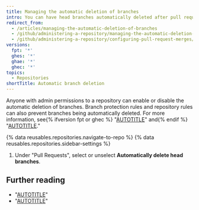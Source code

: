 ```yaml
---
title: Managing the automatic deletion of branches
intro: You can have head branches automatically deleted after pull requests are merged in your repository.
redirect_from:
  - /articles/managing-the-automatic-deletion-of-branches
  - /github/administering-a-repository/managing-the-automatic-deletion-of-branches
  - /github/administering-a-repository/configuring-pull-request-merges/managing-the-automatic-deletion-of-branches
versions:
  fpt: '*'
  ghes: '*'
  ghae: '*'
  ghec: '*'
topics:
  - Repositories
shortTitle: Automatic branch deletion
---
```

Anyone with admin permissions to a repository can enable or disable the automatic deletion of branches. Branch protection rules and repository rules can also prevent branches being automatically deleted. For more information, see{% ifversion fpt or ghec %} "[AUTOTITLE](/repositories/configuring-branches-and-merges-in-your-repository/managing-rulesets/about-rulesets)" and{% endif %} "[AUTOTITLE](/repositories/configuring-branches-and-merges-in-your-repository/managing-protected-branches/about-protected-branches)."

{% data reusables.repositories.navigate-to-repo %}
{% data reusables.repositories.sidebar-settings %}
1. Under "Pull Requests", select or unselect **Automatically delete head branches**.

## Further reading

- "[AUTOTITLE](/pull-requests/collaborating-with-pull-requests/incorporating-changes-from-a-pull-request/merging-a-pull-request)"
- "[AUTOTITLE](/pull-requests/collaborating-with-pull-requests/proposing-changes-to-your-work-with-pull-requests/creating-and-deleting-branches-within-your-repository)"
